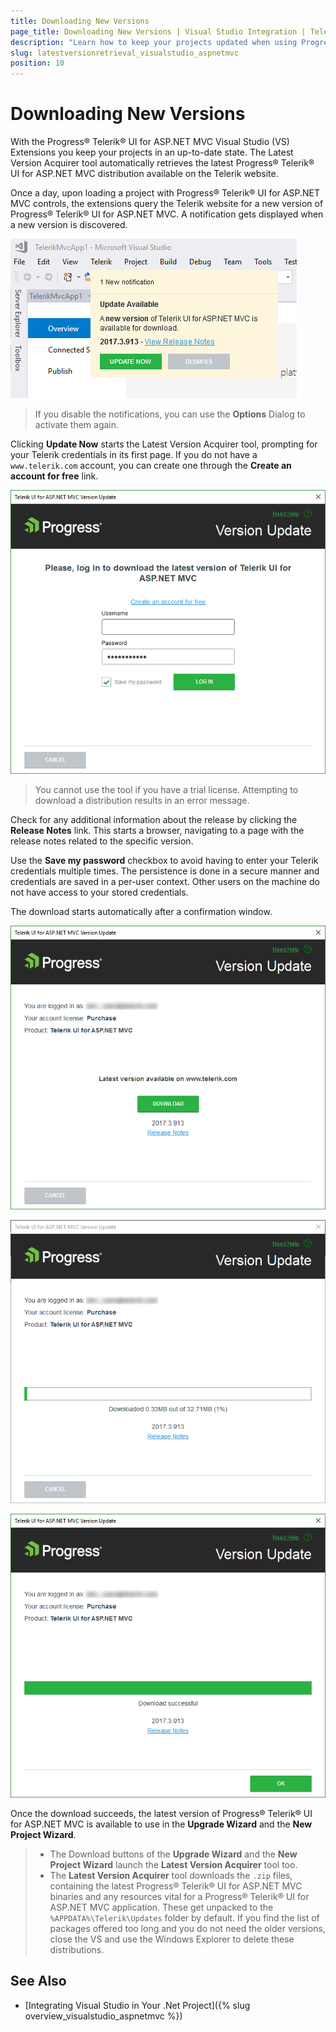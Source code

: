 ```yaml
---
title: Downloading New Versions
page_title: Downloading New Versions | Visual Studio Integration | Telerik UI for ASP.NET MVC
description: "Learn how to keep your projects updated when using Progress&reg; Telerik&reg; UI for ASP.NET MVC."
slug: latestversionretrieval_visualstudio_aspnetmvc
position: 10
---
```


# Downloading New Versions

With the Progress&reg; Telerik&reg; UI for ASP.NET MVC Visual Studio (VS) Extensions you keep your projects in an up-to-date state. The Latest Version Acquirer tool automatically retrieves the latest Progress&reg; Telerik&reg; UI for ASP.NET MVC distribution available on the Telerik website.

Once a day, upon loading a project with Progress&reg; Telerik&reg; UI for ASP.NET MVC controls, the extensions query the Telerik website for a new version of Progress&reg; Telerik&reg; UI for ASP.NET MVC. A notification gets displayed when a new version is discovered.

![A displayed notification upon locating a new Telerik UI for ASP.NET MVC version](images/notification.png)

> If you disable the notifications, you can use the **Options** Dialog to activate them again.

Clicking **Update Now** starts the Latest Version Acquirer tool, prompting for your Telerik credentials in its first page. If you do not have a `www.telerik.com` account, you can create one through the **Create an account for free** link.

![The Get the Latest Version dialog](images/lva1.png)

> You cannot use the tool if you have a trial license. Attempting to download a distribution results in an error message.

Check for any additional information about the release by clicking the **Release Notes** link. This starts a browser, navigating to a page with the release notes related to the specific version.

Use the **Save my password** checkbox to avoid having to enter your Telerik credentials multiple times. The persistence is done in a secure manner and credentials are saved in a per-user context. Other users on the machine do not have access to your stored credentials.

The download starts automatically after a confirmation window.

![The dialog indicating the download progress, getting the latest version](images/lva2.png)

![The dialog indicating the download progress, getting the latest version](images/lva3.png)

![The dialog indicating the download progress, getting the latest version](images/lva4.png)

Once the download succeeds, the latest version of Progress&reg; Telerik&reg; UI for ASP.NET MVC is available to use in the **Upgrade Wizard** and the **New Project Wizard**.

> * The Download buttons of the **Upgrade Wizard** and the **New Project Wizard** launch the **Latest Version Acquirer** tool too.
> * The **Latest Version Acquirer** tool downloads the `.zip` files, containing the latest Progress&reg; Telerik&reg; UI for ASP.NET MVC binaries and any resources vital for a Progress&reg; Telerik&reg; UI for ASP.NET MVC application. These get unpacked to the `%APPDATA%\Telerik\Updates` folder by default. If you find the list of packages offered too long and you do not need the older versions, close the VS and use the Windows Explorer to delete these distributions.

## See Also

* [Integrating Visual Studio in Your .Net Project]({% slug overview_visualstudio_aspnetmvc %})
